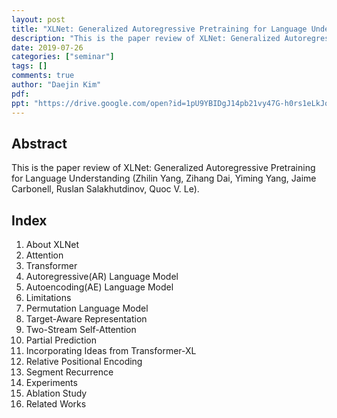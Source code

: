 ```yaml
---
layout: post
title: "XLNet: Generalized Autoregressive Pretraining for Language Understanding"
description: "This is the paper review of XLNet: Generalized Autoregressive Pretraining for Language Understanding."
date: 2019-07-26
categories: ["seminar"]
tags: []
comments: true
author: "Daejin Kim"
pdf:
ppt: "https://drive.google.com/open?id=1pU9YBIDgJ14pb21vy47G-h0rs1eLkJoB"
---
```


<!-- Post name should be this form: today-title.md
        For example, 2019-08-02-hyperparameter-optimization.md -->

<!-- Fill the contents where --Fill-- exists -->
<!-- If you don't want to fill the --Fill--(not necessary) part, then remove them all.
        For example, pdf: -->
<!-- The example is in '_posts/2019-08-02-hyperparameter-optimization.md'>

<!-- For 'title' front matter, follow this format: This is Title Format -->
<!-- For 'description' front matter, follow this format: It is description. -->
<!-- For 'date' front matter, follow this format: 2019-01-01 -->
<!-- For 'tags' front matter, write down the tag in abbreviation
        For example, write down CV instead of Computer Science
        'tags' can be more than one. Follow the format: ["CV", "ML"] -->
<!-- For 'author' fron matter, write down your name in this format: Gildong Hong -->
<!-- For 'pdf' and 'ppt' front matter, if you have the attachment files, write down the url -->

## Abstract
This is the paper review of XLNet: Generalized Autoregressive Pretraining for Language Understanding (Zhilin Yang, Zihang Dai, Yiming Yang, Jaime Carbonell, Ruslan Salakhutdinov, Quoc V. Le).

## Index
1. About XLNet
2. Attention
3. Transformer
4. Autoregressive(AR) Language Model
5. Autoencoding(AE) Language Model
6. Limitations
7. Permutation Language Model
8. Target-Aware Representation
9. Two-Stream Self-Attention
10. Partial Prediction
11. Incorporating Ideas from Transformer-XL
12. Relative Positional Encoding
13. Segment Recurrence
14. Experiments
15. Ablation Study
16. Related Works

<!-- You can add more information below -->